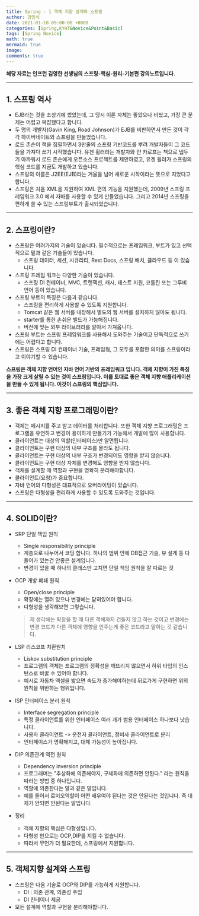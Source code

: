 ```yaml
---
title: Spring - 1 객체 지향 설계와 스프링
author: 강민석
date: 2021-01-18 09:00:00 +0800
categories: [Spring,KYHT&Novice&Point&Basic]
tags: [Spring Novice]
math: true
mermaid: true
image: 
comments: true
---
```


**해당 자료는 인프런 김영한 선생님의 스프링-핵심-원리-기본편 강의노트입니다.**

-----

## **1. 스프링 역사** ##

- EJB라는 것을 초창기에 썼었는데, 그 당시 이론 자체는 좋았으나 비쌌고, 가장 큰 문제는 어렵고 복잡했다고 합니다.
- 두 명의 개발자(Gavin King, Road Johnson)가 EJB를 비판하면서 만든 것이 각각 하이버네이트와 스프링을 만들었습니다.
- 로드 존슨이 책을 집필하면서 3만줄의 스프링 기반코드를 뿌려 개발자들이 그 코드들을 가져다 쓰기 시작했습니다. 유겐 휠러라는 개발자와 얀 카로프는 책으로 냅두기 아까워서 로드 존슨에게 오픈소스 프로젝트를 제안하였고, 유겐 휠러가 스프링의 핵심 코드를 지금도 개발하고 있습니다.
- 스프링의 이름은 J2EE(EJB)라는 겨울을 넘어 새로운 시작이라는 뜻으로 지었다고 합니다.
- 스프링은 처음 XML을 지원하여 XML 편의 기능을 지원했는데, 2009년 스프링 프레임워크 3.0 에서 자바를 사용할 수 있게 만들었습니다. 그리고 2014년 스프링을 편하게 쓸 수 있는 스프링부트가 출시되었습니다.

-----  


## **2. 스프링이란?** ##

- 스프링은 여러가지의 기술이 있습니다. 필수적으로는 프레임워크, 부트가 있고 선택적으로 밑과 같은 기술들이 있습니다.
    + 스프링 데이터, 세션, 시큐리티, Rest Docs, 스프링 배치, 클라우드 등 이 있습니다.
- 스프링 프레임 워크는 다양한 기술이 있습니다.
    + 스프링 DI 컨테이너, MVC, 트랜잭션, 캐시, 테스트 지원, 코틀린 또는 그루비 언어 등이 있습니다.
- 스프링 부트의 특징은 다음과 같습니다.
    + 스프링을 편리하게 사용할 수 있도록 지원합니다.
    + Tomcat 같은 웹 서버를 내장해서 별도의 웹 서버를 설치하지 않아도 됩니다. 
    + starter를 통한 손쉬운 빌드가 가능해집니다.
    + 버전에 맞는 외부 라이브러리를 알아서 가져옵니다.
- 스프링 부트는 스프링 프레임워크를 사용해서 도와주는 기술이고 단독적으로 쓰기에는 어렵다고 합니다.
- 스프링은 스프링 DI 컨테이너 기술, 프레임웤, 그 모두를 포함한 의미를 스프링이라고 이야기할 수 있습니다.

**스프링은 객체 지향 언어인 자바 언어 기반의 프레임워크 입니다. 객체 지향이 가진 특징을 가장 크게 살릴 수 있는 것이 스프링입니다. 이를 토대로 좋은 객체 지향 애플리케이션을 만들 수 있게 됩니다. 이것이 스프링의 핵심입니다.**

-----  

## **3. 좋은 객체 지향 프로그래밍이란?** ##

- 객체는 메시지를 주고 받고 데이터를 처리합니다. 또한 객체 지향 프로그래밍은 프로그램을 유연하고 변경이 용이하게 만들기가 가능해서 개발에 많이 사용합니다.
- 클라이언트는 대상의 역할(인터페이스)만 알면됩니다.
- 클라이언트는 구현 대상의 내부 구조를 몰라도 됩니다.
- 클라이언트는 구현 대상의 내부 구조가 변경되어도 영향을 받지 않습니다.
- 클라이언트는 구현 대상 자체를 변경해도 영향을 받지 않습니다.
- 객체를 설계할 때 역할과 구현을 명확히 분리해야합니다.
- 클라이언트(요청)가 중요합니다. 
- 자바 언어의 다형성은 대표적으로 오버라이딩이 있습니다.
- 스프링은 다형성을 편리하게 사용할 수 있도록 도와주는 것입니다.

-----  

## **4. SOLID이란?** ##

- SRP 단일 책임 원칙
    + Single responsibility principle
    + 계층으로 나누어서 코딩 합니다. 하나의 범위 안에 DB접근 기술, 뷰 설계 등 다 들어가 있는건 안좋은 설계입니다.
    + 변경이 있을 때 하나의 클래스만 고치면 단일 책임 원칙을 잘 따르는 것

- OCP 개방 폐쇄 원칙
    + Open/close principle
    + 확장에는 열려 있으나 변경에는 닫혀있어야 합니다.
    + 다형성을 생각해보면 그렇습니다.
    > 제 생각에는 확장을 할 때 다른 객체까지 건들지 않고 하는 것이고 변경에는 변경 코드가 다른 객체에 영향을 안주는게 좋은 코드라고 말하는 것 같습니다.

- LSP 리스코프 치환원치
    + Liskov substitution principle
    + 프로그램의 객체는 프로그램의 정확성을 깨뜨리지 않으면서 하위 타입의 인스턴스로 바꿀 수 있어야 합니다.
    + 예시로 자동차 엑셀을 밟으면 속도가 증가해야하는데 뒤로가게 구현하면 위의 원칙을 위반하는 행위입니다.

- ISP 인터페이스 분리 원칙
    + Interface segregation principle
    + 특정 클라이언트를 위한 인터페이스 여러 개가 범용 인터페이스 하나보다 낫습니다.
    + 사용자 클라이언트 -> 운전자 클라이언트, 정비사 클라이언트로 분리
    + 인터페이스가 명확해지고, 대체 가능성이 높아집니다.

- DIP 의존관계 역전 원칙
    + Dependency inversion principle
    + 프로그래머는 "추상화에 의존해야지, 구체화에 의존하면 안된다." 라는 원칙을 따라는 방법 중 하나입니다.
    + 역할에 의존한다는 말과 같은 말입니다.
    + 예를 들어서 로미오역할이 어떤 배우여야 된다는 것은 안된다는 것입니다. 즉 대체가 안되면 안된다는 말입니다.

- 정리
    + 객체 지향의 핵심은 다형성입니다.
    + 다형성 만으로는 OCP,DIP를 지킬 수 없습니다.
    + 따라서 무언가 더 필요한데, 스프링에서 지원합니다.

-----  

## **5. 객체지향 설계와 스프링** ##

- 스프링은 다음 기술로 OCP와 DIP를 가능하게 지원합니다.
    + DI : 의존 관계, 의존성 주입
    + DI 컨테이너 제공
- 모든 설계에 역할과 구현을 분리해야합니다.

